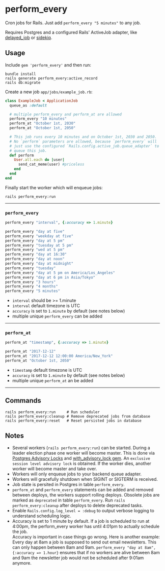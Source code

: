 # perform_every

Cron jobs for Rails. Just add `perform_every "5 minutes"` to any job.

Requires Postgres and a configured Rails' ActiveJob adapter, 
like [delayed_job](https://github.com/collectiveidea/delayed_job) or
[sidekiq](https://github.com/mperham/sidekiq).


## Usage

Include `gem 'perform_every'` and then run:

```
bundle install
rails generate perform_every:active_record
rails db:migrate
```

Create a new job `app/jobs/example_job.rb`:

```ruby
class ExampleJob < ApplicationJob
  queue_as :default

  # multiple perform_every and perform_at are allowed
  perform_every "10 minutes"
  perform_at "October 1st, 2030"
  perform_at "October 1st, 2050"

  # This job runs every 10 minutes and on October 1st, 2030 and 2050.
  # No `perform` parameters are allowed, because `perform_every` will
  # just use the configured `Rails.config.active_job.queue_adapter` to
  # queue this job.
  def perform
    User.all.each do |user|
      send_cat_meme(user) #priceless
    end
  end
end
```

Finally start the worker which will enqueue jobs:

```
rails perform_every:run
```

---

### `perform_every`

```ruby
perform_every "interval", {:accuracy => 1.minute}

perform_every "day at five"
perform_every "weekday at five"
perform_every "day at 5 pm"
perform_every "tuesday at 5 pm"
perform_every "wed at 5 pm"
perform_every "day at 16:30"
perform_every "day at noon"
perform_every "day at midnight"
perform_every "tuesday"
perform_every "day at 5 pm on America/Los_Angeles"
perform_every "day at 6 pm in Asia/Tokyo"
perform_every "3 hours"
perform_every "4 months"
perform_every "5 minutes"
```
  
  * `interval` should be >= 1.minute
  * `interval` default timezone is UTC
  * `accuracy` is set to `1.minute` by default (see notes below)
  * multiple unique `perform_every` can be added

---

### `perform_at`

```ruby
perform_at "timestamp", {:accuracy => 1.minute}

perform_at "2017-12-12"
perform_at "2017-12-12 12:00:00 America/New_York"
perform_at "October 1st, 2050"
```
  
  * `timestamp` default timezone is UTC 
  * `accuracy` is set to `1.minute` by default (see notes below)
  * multiple unique `perform_at` an be added

---

## Commands

```
rails perform_every:run     # Run scheduler
rails perform_every:cleanup # Remove deprecated jobs from database
rails perform_every:reset   # Reset persisted jobs in database
```


## Notes

  * Several workers (`rails perform_every:run`) can be started. During a leader election phase
    one worker will become master. This is done via 
    [Postgres Advisory Locks](https://www.postgresql.org/docs/11/explicit-locking.html#ADVISORY-LOCKS) 
    and [with_advisory_lock gem](https://github.com/ClosureTree/with_advisory_lock).
    An `exclusive session level advisory lock` is obtained. If the worker dies, another
    worker will become master and take over.
  * Workers will only enqueue jobs to your backend queue adapter.
  * Workers will gracefully shutdown when SIGINT or SIGTERM is received.
  * Job state is persited in Postgres in table `perform_every`.
  * `perform_at` and `perform_every` statements can be added and removed between deploys,
    the workers support rolling deploys. Obsolete jobs are marked as `deprecated` in table `perform_every`.
    Run `rails perform_every:cleanup` after deploys to delete deprecated tasks.
  * Enable `Rails.config.log_level = :debug` to output verbose logging to understand scheduling logic.
  * Accuracy is set to 1 minute by default. If a job is scheduled to run at 4:00pm, the perform_every 
    worker has until 4:01pm to actually schedule the job.  
    Accuracy is important in case things go wrong. 
    Here is another example: Every day at 8am a job is supposed to send out email newsletters.
    This can only happen between 8am and 9am. `perform_every "day at 8am", {:accuracy => 1.hour}`
    ensures that if no workers are alive between 8am and 9am the newsletter job would not 
    be scheduled after 9:01am anymore.
